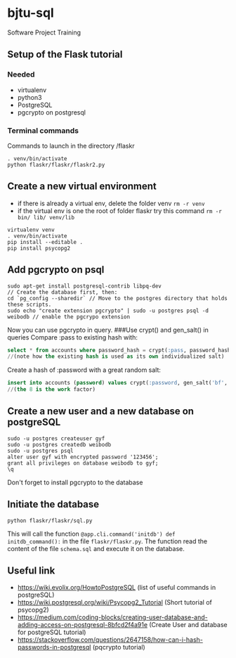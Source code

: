 # bjtu-sql
Software Project Training
## Setup of the Flask tutorial
### Needed
* virtualenv
* python3
* PostgreSQL
* pgcrypto on postgresql

### Terminal commands
Commands to launch in the directory /flaskr
``` Shell Session
. venv/bin/activate
python flaskr/flaskr/flaskr2.py
```

## Create a new virtual environment
* if there is already a virtual env, delete the folder venv ```rm -r venv```
* if the virtual env is one the root of folder flaskr try this command ```rm -r bin/ lib/ venv/lib```
``` Shell Session
virtualenv venv
. venv/bin/activate
pip install --editable .
pip install psycopg2
```

## Add pgcrypto on psql
``` Shell Session
sudo apt-get install postgresql-contrib libpq-dev
// Create the database first, then:
cd `pg_config --sharedir` // Move to the postgres directory that holds these scripts.
sudo echo "create extension pgcrypto" | sudo -u postgres psql -d weibodb // enable the pgcrypo extension
```
Now you can use pgcrypto in query.
###Use crypt() and gen_salt() in queries
Compare :pass to existing hash with:
``` SQL Session
select * from accounts where password_hash = crypt(:pass, password_hash);
//(note how the existing hash is used as its own individualized salt)
```
Create a hash of :password with a great random salt:
``` SQL Session
insert into accounts (password) values crypt(:password, gen_salt('bf', 8));
//(the 8 is the work factor)
```
## Create a new user and a new database on postgreSQL
``` Shell Session
sudo -u postgres createuser gyf
sudo -u postgres createdb weibodb
sudo -u postgres psql
alter user gyf with encrypted password '123456';
grant all privileges on database weibodb to gyf;
\q
```
Don't forget to install pgcrypto to the database
## Initiate the database
``` Shell Session
python flaskr/flaskr/sql.py
```
This will call the function `@app.cli.command('initdb') def initdb_command():` in the file `flaskr/flaskr.py`.
The function read the content of the file `schema.sql` and execute it on the database.
## Useful link
* https://wiki.evolix.org/HowtoPostgreSQL (list of useful commands in postgreSQL)
* https://wiki.postgresql.org/wiki/Psycopg2_Tutorial (Short tutorial of psycopg2)
* https://medium.com/coding-blocks/creating-user-database-and-adding-access-on-postgresql-8bfcd2f4a91e (Create User and database for postgreSQL tutorial)
* https://stackoverflow.com/questions/2647158/how-can-i-hash-passwords-in-postgresql (pqcrypto tutorial)
